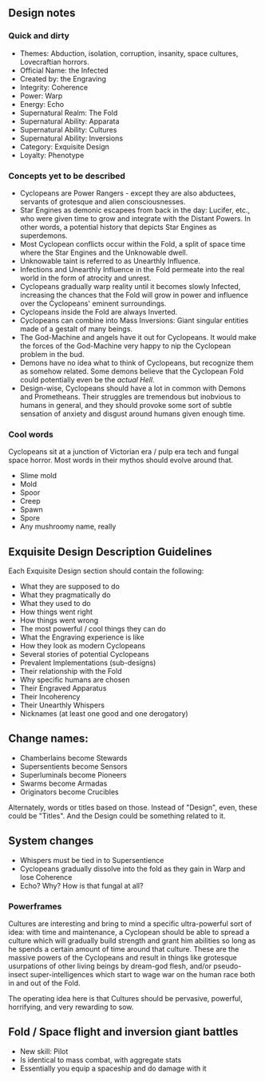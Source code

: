 ## Design notes

### Quick and dirty

* Themes: Abduction, isolation, corruption, insanity, space cultures, Lovecraftian horrors.
* Official Name: the Infected
* Created by: the Engraving
* Integrity: Coherence
* Power: Warp
* Energy: Echo
* Supernatural Realm: The Fold
* Supernatural Ability: Apparata
* Supernatural Ability: Cultures
* Supernatural Ability: Inversions
* Category: Exquisite Design
* Loyalty: Phenotype

### Concepts yet to be described

* Cyclopeans are Power Rangers - except they are also abductees, servants of grotesque and alien consciousnesses.
* Star Engines as demonic escapees from back in the day: Lucifer, etc., who were given time to grow and integrate with the Distant Powers.  In other words, a potential history that depicts Star Engines as superdemons.
* Most Cyclopean conflicts occur within the Fold, a split of space time where the Star Engines and the Unknowable dwell.
* Unknowable taint is referred to as Unearthly Influence.
* Infections and Unearthly Influence in the Fold permeate into the real world in the form of atrocity and unrest.
* Cyclopeans gradually warp reality until it becomes slowly Infected, increasing the chances that the Fold will grow in power and influence over the Cyclopeans' eminent surroundings.
* Cyclopeans inside the Fold are always Inverted.
* Cyclopeans can combine into Mass Inversions: Giant singular entities made of a gestalt of many beings.
* The God-Machine and angels have it out for Cyclopeans.  It would make the forces of the God-Machine very happy to nip the Cyclopean problem in the bud.
* Demons have no idea what to think of Cyclopeans, but recognize them as somehow related.  Some demons believe that the Cyclopean Fold could potentially even be the _actual Hell_.
* Design-wise, Cyclopeans should have a lot in common with Demons and Prometheans.  Their struggles are tremendous but inobvious to humans in general, and they should provoke some sort of subtle sensation of anxiety and disgust around humans given enough time.

### Cool words

Cyclopeans sit at a junction of Victorian era / pulp era tech and fungal space horror.  Most words in their mythos should evolve around that.

* Slime mold
* Mold
* Spoor
* Creep
* Spawn
* Spore
* Any mushroomy name, really

## Exquisite Design Description Guidelines

Each Exquisite Design section should contain the following:

* What they are supposed to do
* What they pragmatically do
* What they used to do
* How things went right
* How things went wrong
* The most powerful / cool things they can do
* What the Engraving experience is like
* How they look as modern Cyclopeans
* Several stories of potential Cyclopeans
* Prevalent Implementations (sub-designs)
* Their relationship with the Fold
* Why specific humans are chosen
* Their Engraved Apparatus
* Their Incoherency
* Their Unearthly Whispers
* Nicknames (at least one good and one derogatory)

## Change names:

* Chamberlains become Stewards
* Supersentients become Sensors
* Superluminals become Pioneers
* Swarms become Armadas
* Originators become Crucibles

Alternately, words or titles based on those.  Instead of "Design", even, these could be "Titles".  And the Design could be something related to it.

## System changes

* Whispers must be tied in to Supersentience
* Cyclopeans gradually dissolve into the fold as they gain in Warp and lose Coherence
* Echo?  Why?  How is that fungal at all?

### Powerframes

Cultures are interesting and bring to mind a specific ultra-powerful sort of idea: with time and maintenance, a Cyclopean should be able to spread a culture which will gradually build strength and grant him abilities so long as he spends a certain amount of time around that culture.  These are the massive powers of the Cyclopeans and result in things like grotesque usurpations of other living beings by dream-god flesh, and/or pseudo-insect super-intelligences which start to wage war on the human race both in and out of the Fold.

The operating idea here is that Cultures should be pervasive, powerful, horrifying, and very rewarding to sow.

## Fold / Space flight and inversion giant battles

* New skill:  Pilot
* Is identical to mass combat, with aggregate stats
* Essentially you equip a spaceship and do damage with it
